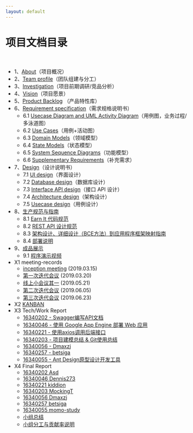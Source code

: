 ```yaml
---
layout: default
---
```


# 项目文档目录

&nbsp;&nbsp; 

* 1、[About](01-about/README.md)（项目概况）
* 2、[Team profile](02-team-profile/README.md)（团队组建与分工）
* 3、[Investigation](03-invest/README.md)（项目前期调研/竞品分析）
* 4、[Vision](04-vision/README.md)（项目愿景）
* 5、[Product Backlog](05-backlog/README.md) （产品特性库）
* 6、[Requirement specification](06-requirements/README.md)（需求规格说明书）
    - 6.1 [Usecase Diagram and UML Activity Diagram](06-requirements/06-01-uml/README.md)（用例图，业务过程/多泳道图）
    - 6.2 [Use Cases](06-requirements/06-02-usecase/README.md)（用例+活动图）
    - 6.3 [Domain Models](06-requirements/06-03-domain/README.md)（领域模型）
    - 6.4 [State Models](06-requirements/06-04-state/README.md)（状态模型）
    - 6.5 [System Sequence Diagrams](06-requirements/06-05-system/README.md)（功能模型）
    - 6.6 [Supplementary Requirements](06-requirements/06-06-supplementary/README.md)（补充需求）
* 7、[Design](07-designs/README.md)（设计说明书）
    - 7.1 [UI design](07-designs/07-01-ui/README.md)（界面设计）
    - 7.2 [Database design](07-designs/07-02-database/README.md)（数据库设计）
    - 7.3 [Interface API design](http://petstore.swagger.io/?url=https://raw.githubusercontent.com/swsad-team/Dashboard/gh-pages/07-designs/07-03-api/api.yaml)（接口 API 设计）
    - 7.4 [Architecture design](07-designs/07-04-architecture/README.md)（架构设计）
    - 7.5 [Usecase design](07-designs/07-05-usecase/README.md)（用例设计）
* 8、[生产规范与指南](08-standard/README.md)
    - 8.1 [Earn It 代码规范](08-standard/08-01-code/README.md)
    - 8.2 [REST API 设计规范](08-standard/08-02-restful/README.md)
    - 8.3 [架构设计、详细设计（BCE方法）到应用程序框架映射指南](08-standard/08-03-structure/README.md)
    - 8.4 [部署说明](08-standard/08-04-deployment/README.md)
* 9、[成品展示](09-display/README.md)
    - 9.1 [程序演示视频]()
* X1 meeting-records
    - [inception meeting](x1-meetings/inception/README.md) (2019.03.15)
    - [第一次迭代会议](x1-meetings/meeting1/README.md)  (2019.03.20)
    - [线上小会议其一](x1-meetings/meeting1.5/README.md)  (2019.05.21)
    - [第二次迭代会议](x1-meetings/meeting2/README.md)  (2019.06.05)
    - [第三次迭代会议](x1-meetings/meeting3/README.md)  (2019.06.23)
* X2 [KANBAN](x2-kanban/README.md)
* X3 Tech/Work Report
    - [16340202 - Swagger编写API文档](x3-techniques/16340202/README.md)
    - [16340046 - 使用 Google App Engine 部署 Web 应用](https://dennis273.github.io/deploy-using-google-app-engine.html)
    - [16340221 - 使用axios调用后端接口](x3-techniques/16340221/README.md)
    - [16340203 - 项目建模总结 & Git使用总结](x3-techniques/16340203/README.md)
    - [16340056 - Dmaxzj](x3-techniques/16340056/README.md)
    - [16340257 - betsiga](x3-techniques/16340257/README.md)
    - [16340055 - Ant Design原型设计开发工具](x3-techniques/16340055/README.md)
* X4 Final Report
    - [16340202 Asd](x4-summary/16340202/README.md)
    - [16340046 Dennis273](x4-summary/16340046/README.md)
    - [16340221 kiddion](x4-summary/16340221/README.md)
    - [16340203 MockingT](x4-summary/16340203/README.md)
    - [16340056 Dmaxzj](x4-summary/16340056/README.md)
    - [16340257 betsiga](x4-summary/16340257/README.md)
    - [16340055 momo-study](x4-summary/16340055/README.md)
    - [小组总结](x4-summary/team-report/README.md)
    - [小组分工与贡献率说明](x4-summary/team-report/README.md#3综合贡献度分配)
